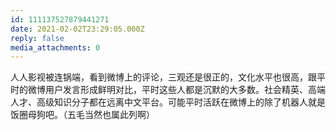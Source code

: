 ```yaml
---
id: 111137527879441271
date: 2021-02-02T23:29:05.000Z
reply: false
media_attachments: 0
---
```


人人影视被连锅端，看到微博上的评论，三观还是很正的，文化水平也很高，跟平时的微博用户发言形成鲜明对比，平时这些人都是沉默的大多数。社会精英、高端人才、高级知识分子都在远离中文平台。可能平时活跃在微博上的除了机器人就是饭圈母狗吧。（五毛当然也属此列啊）

